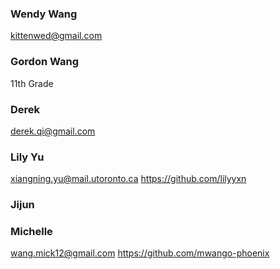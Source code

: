 


### Wendy Wang
kittenwed@gmail.com


### Gordon Wang
11th Grade

### Derek
derek.qi@gmail.com

### Lily Yu
xiangning.yu@mail.utoronto.ca
https://github.com/lilyyxn

### Jijun 


### Michelle
wang.mick12@gmail.com
https://github.com/mwango-phoenix
